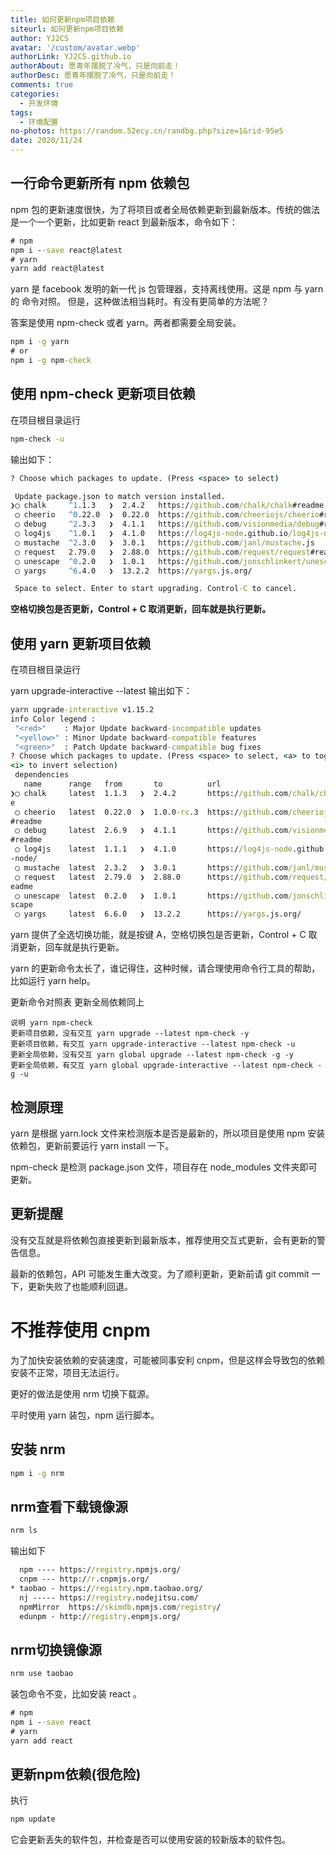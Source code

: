```yaml
---
title: 如何更新npm项目依赖
siteurl: 如何更新npm项目依赖
author: YJ2CS
avatar: '/custom/avatar.webp'
authorLink: YJ2CS.github.io
authorAbout: 愿青年摆脱了冷气，只是向前走！
authorDesc: 愿青年摆脱了冷气，只是向前走！
comments: true
categories:
  - 开发环境
tags:
  - 环境配置
no-photos: https://random.52ecy.cn/randbg.php?size=1&rid-95e5
date: 2020/11/24
---
```


## 一行命令更新所有 npm 依赖包

npm 包的更新速度很快，为了将项目或者全局依赖更新到最新版本。传统的做法是一个一个更新，比如更新 react 到最新版本，命令如下：

```cmd
# npm
npm i --save react@latest
# yarn
yarn add react@latest
```

yarn 是 facebook 发明的新一代 js 包管理器，支持离线使用。这是 npm 与 yarn 的 命令对照。 但是，这种做法相当耗时。有没有更简单的方法呢？

答案是使用 npm-check 或者 yarn。两者都需要全局安装。

```cmd
npm i -g yarn
# or
npm i -g npm-check
```

## 使用 npm-check 更新项目依赖

在项目根目录运行

```cmd
npm-check -u
```

输出如下：

```cmd
? Choose which packages to update. (Press <space> to select)

 Update package.json to match version installed.
❯◯ chalk     ^1.1.3   ❯  2.4.2   https://github.com/chalk/chalk#readme
 ◯ cheerio   ^0.22.0  ❯  0.22.0  https://github.com/cheeriojs/cheerio#readme
 ◯ debug     ^2.3.3   ❯  4.1.1   https://github.com/visionmedia/debug#readme
 ◯ log4js    ^1.0.1   ❯  4.1.0   https://log4js-node.github.io/log4js-node/
 ◯ mustache  ^2.3.0   ❯  3.0.1   https://github.com/janl/mustache.js
 ◯ request   2.79.0   ❯  2.88.0  https://github.com/request/request#readme
 ◯ unescape  ^0.2.0   ❯  1.0.1   https://github.com/jonschlinkert/unescape
 ◯ yargs     ^6.4.0   ❯  13.2.2  https://yargs.js.org/

 Space to select. Enter to start upgrading. Control-C to cancel.

```

**空格切换包是否更新，Control + C 取消更新，回车就是执行更新。**

## 使用 yarn 更新项目依赖

在项目根目录运行

yarn upgrade-interactive  --latest
输出如下：

```cmd
yarn upgrade-interactive v1.15.2
info Color legend :
 "<red>"    : Major Update backward-incompatible updates
 "<yellow>" : Minor Update backward-compatible features
 "<green>"  : Patch Update backward-compatible bug fixes
? Choose which packages to update. (Press <space> to select, <a> to toggle all,
<i> to invert selection)
 dependencies
   name      range   from       to          url
❯◯ chalk     latest  1.1.3   ❯  2.4.2       https://github.com/chalk/chalk#readm
e
 ◯ cheerio   latest  0.22.0  ❯  1.0.0-rc.3  https://github.com/cheeriojs/cheerio
#readme
 ◯ debug     latest  2.6.9   ❯  4.1.1       https://github.com/visionmedia/debug
#readme
 ◯ log4js    latest  1.1.1   ❯  4.1.0       https://log4js-node.github.io/log4js
-node/
 ◯ mustache  latest  2.3.2   ❯  3.0.1       https://github.com/janl/mustache.js
 ◯ request   latest  2.79.0  ❯  2.88.0      https://github.com/request/request#r
eadme
 ◯ unescape  latest  0.2.0   ❯  1.0.1       https://github.com/jonschlinkert/une
scape
 ◯ yargs     latest  6.6.0   ❯  13.2.2      https://yargs.js.org/
```

yarn 提供了全选切换功能，就是按键 A，空格切换包是否更新，Control + C 取消更新，回车就是执行更新。

yarn 的更新命令太长了，谁记得住，这种时候，请合理使用命令行工具的帮助，比如运行 yarn help。

更新命令对照表
更新全局依赖同上

```
说明 yarn npm-check
更新项目依赖，没有交互 yarn upgrade --latest npm-check -y
更新项目依赖，有交互 yarn upgrade-interactive --latest npm-check -u
更新全局依赖，没有交互 yarn global upgrade --latest npm-check -g -y
更新全局依赖，有交互 yarn global upgrade-interactive --latest npm-check -g -u

```

## 检测原理

yarn 是根据 yarn.lock 文件来检测版本是否是最新的，所以项目是使用 npm 安装依赖包，更新前要运行 yarn install 一下。

npm-check 是检测 package.json 文件，项目存在 node_modules 文件夹即可更新。

## 更新提醒

没有交互就是将依赖包直接更新到最新版本，推荐使用交互式更新，会有更新的警告信息。

最新的依赖包，API 可能发生重大改变。为了顺利更新，更新前请 git commit 一下，更新失败了也能顺利回退。

# 不推荐使用 cnpm

为了加快安装依赖的安装速度，可能被同事安利 cnpm，但是这样会导致包的依赖安装不正常，项目无法运行。

更好的做法是使用 nrm 切换下载源。

平时使用 yarn 装包，npm 运行脚本。

## 安装 nrm

```cmd
npm i -g nrm
```

## nrm查看下载镜像源

```cmd
nrm ls
```

输出如下

```cmd
  npm ---- https://registry.npmjs.org/
  cnpm --- http://r.cnpmjs.org/
* taobao - https://registry.npm.taobao.org/
  nj ----- https://registry.nodejitsu.com/
  npmMirror  https://skimdb.npmjs.com/registry/
  edunpm - http://registry.enpmjs.org/
```

## nrm切换镜像源

```cmd
nrm use taobao
```

装包命令不变，比如安装 react 。

```cmd
# npm
npm i --save react
# yarn
yarn add react
```

## 更新npm依赖(很危险)

执行

```cmd
npm update
```

它会更新丢失的软件包，并检查是否可以使用安装的较新版本的软件包。
